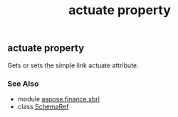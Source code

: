 ﻿---
title: actuate property
second_title: Aspose.Finance for Python via .NET API References
description: 
type: docs
weight: 80
url: /python-net/aspose.finance.xbrl/schemaref/actuate/
is_root: false
---

## actuate property


Gets or sets the simple link actuate attribute.

### See Also
* module [aspose.finance.xbrl](../../)
* class [SchemaRef](/finance/python-net/aspose.finance.xbrl/schemaref)
